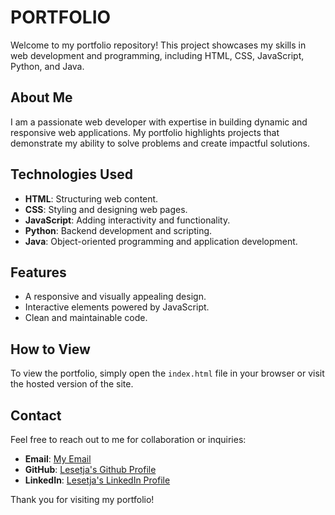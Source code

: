 # PORTFOLIO

Welcome to my portfolio repository! This project showcases my skills in web development and programming, including HTML, CSS, JavaScript, Python, and Java.

## About Me
I am a passionate web developer with expertise in building dynamic and responsive web applications. My portfolio highlights projects that demonstrate my ability to solve problems and create impactful solutions.

## Technologies Used
- **HTML**: Structuring web content.
- **CSS**: Styling and designing web pages.
- **JavaScript**: Adding interactivity and functionality.
- **Python**: Backend development and scripting.
- **Java**: Object-oriented programming and application development.

## Features
- A responsive and visually appealing design.
- Interactive elements powered by JavaScript.
- Clean and maintainable code.

## How to View
To view the portfolio, simply open the `index.html` file in your browser or visit the hosted version of the site.

## Contact
Feel free to reach out to me for collaboration or inquiries:
- **Email**: [My Email](gmail.com/kmalapane155@gmail.com)
- **GitHub**: [Lesetja's Github Profile](https://github.com/Lesetja-Malapane)
- **LinkedIn**: [Lesetja's LinkedIn Profile](https://linkedin.com/in/lesetja-malapane-644885326)

Thank you for visiting my portfolio!